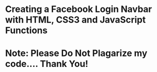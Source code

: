 # Creating a Facebook Login Navbar with HTML, CSS3 and JavaScript Functions
# Note: Please Do Not Plagarize my code.... Thank You!
